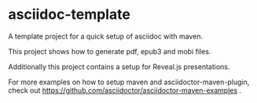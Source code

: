 # asciidoc-template

A template project for a quick setup of asciidoc with maven.

This project shows how to generate pdf, epub3 and mobi files. 

Additionally this project contains a setup for Reveal.js presentations.

For more examples on how to setup maven and asciidoctor-maven-plugin, check out https://github.com/asciidoctor/asciidoctor-maven-examples .
